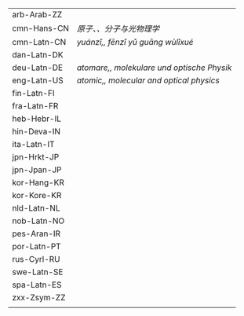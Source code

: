 | | |
|-|-|
| arb-Arab-ZZ |  |
| cmn-Hans-CN | _原子、、分子与光物理学_ |
| cmn-Latn-CN | _yuánzǐ,, fēnzǐ yǔ guāng wùlǐxué_ |
| dan-Latn-DK |  |
| deu-Latn-DE | _atomare,, molekulare und optische Physik_ |
| eng-Latn-US | _atomic,, molecular and optical physics_ |
| fin-Latn-FI |  |
| fra-Latn-FR |  |
| heb-Hebr-IL |  |
| hin-Deva-IN |  |
| ita-Latn-IT |  |
| jpn-Hrkt-JP |  |
| jpn-Jpan-JP |  |
| kor-Hang-KR |  |
| kor-Kore-KR |  |
| nld-Latn-NL |  |
| nob-Latn-NO |  |
| pes-Aran-IR |  |
| por-Latn-PT |  |
| rus-Cyrl-RU |  |
| swe-Latn-SE |  |
| spa-Latn-ES |  |
| zxx-Zsym-ZZ |  |
|  |  |
